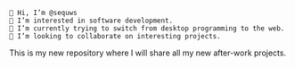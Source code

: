     👋 Hi, I’m @sequws
    👀 I’m interested in software development.
    🌱 I’m currently trying to switch from desktop programming to the web.
    💞️ I’m looking to collaborate on interesting projects.

This is my new repository where I will share all my new after-work projects.
